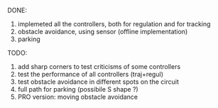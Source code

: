 DONE:
1) implemeted all the controllers, both for regulation and for tracking
2) obstacle avoidance, using sensor (offline implementation)
3) parking

TODO:
1) add sharp corners to test criticisms of some controllers
2) test the performance of all controllers (traj+regul)
3) test obstacle avoidance in different spots on the circuit
4) full path for parking (possibile S shape ?)
6) PRO version: moving obstacle avoidance

